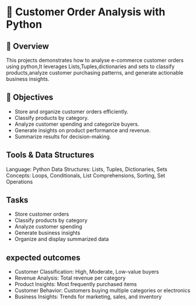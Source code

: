 # 🛒 Customer Order Analysis with Python
## 📌 Overview
This projects demonstrates how to analyse e-commerce customer orders using python,It leverages Lists,Tuples,dictionaries and sets to classify products,analyze customer purchasing patterns, and generate actionable business insights.
## 🎯 Objectives
- Store and organize customer orders efficiently.
- Classify products by category.
- Analyze customer spending and categorize buyers.
- Generate insights on product performance and revenue.
- Summarize results for decision-making.
## Tools & Data Structures
Language: Python 
Data Structures: Lists, Tuples, Dictionaries, Sets
Concepts: Loops, Conditionals, List Comprehensions, Sorting, Set Operations
## Tasks
- Store customer orders
- Classify products by category
- Analyze customer spending
- Generate business insights
- Organize and display summarized data
## expected outcomes
- Customer Classification: High, Moderate, Low-value buyers
- Revenue Analysis: Total revenue per category
- Product Insights: Most frequently purchased items
- Customer Behavior: Customers buying multiple categories or electronics
- Business Insights: Trends for marketing, sales, and inventory
